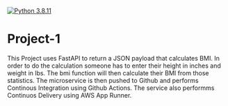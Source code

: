 [![Python 3.8.11](https://github.com/rjrichard27/Project-1/actions/workflows/main.yml/badge.svg)](https://github.com/rjrichard27/Project-1/actions/workflows/main.yml)
# Project-1
This Project uses FastAPI to return a JSON payload that calculates BMI. In order to do the calculation someone has to enter their height in inches and weight in lbs. The bmi function will then calculate their BMI from those statistics. The microservice is then pushed to Github and performs Continous Integration using Github Actions. The service also performms Continuos Delivery using AWS App Runner.
